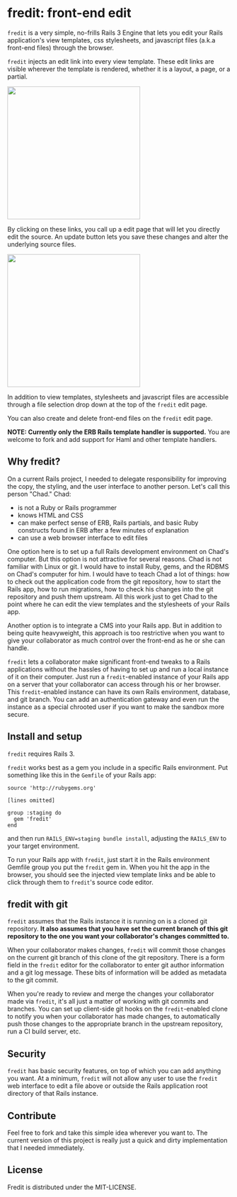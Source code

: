 # fredit: front-end edit

`fredit` is a very simple, no-frills Rails 3 Engine that lets you edit your
Rails application's view templates, css stylesheets, and javascript
files (a.k.a front-end files) through the browser.

`fredit` injects an edit link into every view template. These edit links
are visible wherever the template is rendered, whether it is a layout,
a page, or a partial. 

<img style="width:300px" src="https://github.com/danchoi/fredit/raw/master/screens/links.png"/>

By clicking on these links, you call up a edit page that will let you
directly edit the source. An update button lets you save these changes
and alter the underlying source files.

<img style="width:300px" src="https://github.com/danchoi/fredit/raw/master/screens/fredit.png"/>

In addition to view templates, stylesheets and javascript files are
accessible through a file selection drop down at the top of the `fredit`
edit page. 

You can also create and delete front-end files on the `fredit` edit page.

**NOTE: Currently only the ERB Rails template handler is supported.**
You are welcome to fork and add support for Haml and other template
handlers. 


## Why fredit?

On a current Rails project, I needed to delegate responsibility for
improving the copy, the styling, and the user interface to another
person. Let's call this person "Chad." Chad:

* is not a Ruby or Rails programmer
* knows HTML and CSS
* can make perfect sense of ERB, Rails partials, and basic Ruby
  constructs found in ERB after a few minutes of explanation 
* can use a web browser interface to edit files

One option here is to set up a full Rails development environment on
Chad's computer. But this option is not attractive for several
reasons. Chad is not familiar with Linux or git. I would have to install
Ruby, gems, and the RDBMS on Chad's computer for him. I would have to
teach Chad a lot of things: how to check out the application code from
the git repository, how to start the Rails app, how to run migrations,
how to check his changes into the git repository and push them upstream.
All this work just to get Chad to the point where he can edit the view
templates and the stylesheets of your Rails app.

Another option is to integrate a CMS into your Rails app. But in
addition to being quite heavyweight, this approach is too restrictive when
you want to give your collaborator as much control over the front-end as
he or she can handle.

`fredit` lets a collaborator make significant front-end tweaks to a Rails
applications without the hassles of having to set up and run a local
instance of it on their computer. Just run a `fredit`-enabled instance of
your Rails app on a server that your collaborator can access through his
or her browser. This `fredit`-enabled instance can have its own Rails
environment, database, and git branch. You can add an authentication
gateway and even run the instance as a special chrooted user if you want
to make the sandbox more secure.


## Install and setup

`fredit` requires Rails 3.

`fredit` works best as a gem you include in a specific Rails
environment. Put something like this in the `Gemfile` of your Rails app:

    source 'http://rubygems.org'

    [lines omitted]

    group :staging do
      gem 'fredit'
    end

and then run `RAILS_ENV=staging bundle install`, adjusting the
`RAILS_ENV` to your target environment.

To run your Rails app with `fredit`, just start it in the Rails
environment Gemfile group you put the `fredit` gem in. When you hit the
app in the browser, you should see the injected view template links and
be able to click through them to `fredit`'s source code editor.


## fredit with git 

`fredit` assumes that the Rails instance it is running on is a cloned git
repository. **It also assumes that you have set the current branch of
this git repository to the one you want your collaborator's changes
committed to.**

When your collaborator makes changes, `fredit` will commit those changes
on the current git branch of this clone of the git repository. There is
a form field in the `fredit` editor for the collaborator to enter git
author information and a git log message. These bits of information
will be added as metadata to the git commit.

When you're ready to review and merge the changes your collaborator made
via `fredit`, it's all just a matter of working with git commits and
branches. You can set up client-side git hooks on the `fredit`-enabled
clone to notify you when your collaborator has made changes, to
automatically push those changes to the appropriate branch in the
upstream repository, run a CI build server, etc.


## Security

`fredit` has basic security features, on top of which you can add anything
you want. At a minimum, `fredit` will not allow any user to use the `fredit`
web interface to edit a file above or outside the Rails application root
directory of that Rails instance.  


## Contribute

Feel free to fork and take this simple idea wherever you want to. The
current version of this project is really just a quick and dirty
implementation that I needed immediately.


## License

Fredit is distributed under the MIT-LICENSE.
